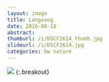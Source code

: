 ```yaml
---
layout: image
title: Langeoog
date: 2016-06-18
abstract:
thumburl: /i/DSCF2614_thumb.jpg
slideurl: /i/DSCF2614.jpg
categories: bw nature
---
```

![]({{site.url}}/i/DSCF2614.jpg)
{:.breakout}